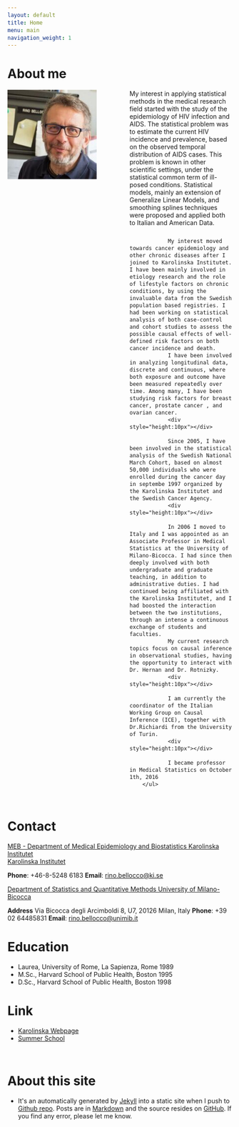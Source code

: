 ```yaml
---
layout: default
title: Home
menu: main
navigation_weight: 1
---
```





<div>
<h1>About me</h1>
	<div style="width:250px;height:350px;float:left;">
		<a href="/downloads/pic/rino.jpg" class="left img"><img src="/downloads/pic/rino.jpg" style="width:200px;"></a>
	</div>
	<div style="margin-left:250px;">
		<ul>
			 My interest in applying statistical methods in the medical research field started with the study of the epidemiology of HIV infection and AIDS. The statistical problem was to estimate the current HIV incidence and prevalence, based on the observed temporal distribution of AIDS cases. This problem is known in other scientific settings, under the statistical common term of ill-posed conditions. Statistical models, mainly an extension of Generalize Linear Models, and smoothing splines techniques were proposed and applied both to Italian and American Data.
			 <div style="height:10px"></div>

				My interest moved towards cancer epidemiology and other chronic diseases after I joined to Karolinska Institutet. I have been mainly involved in etiology research and the role of lifestyle factors on chronic conditions, by using the invaluable data from the Swedish population based registries. I had been working on statistical analysis of both case-control and cohort studies to assess the possible causal effects of well-defined risk factors on both cancer incidence and death.
				I have been involved in analyzing longitudinal data, discrete and continuous, where both exposure and outcome have been measured repeatedly over time. Among many, I have been studying risk factors for breast cancer, prostate cancer , and ovarian cancer.
				<div style="height:10px"></div>

				Since 2005, I have been involved in the statistical analysis of the Swedish National March Cohort, based on almost 50,000 individuals who were enrolled during the cancer day in septembe 1997 organized by the Karolinska Institutet and the Swedish Cancer Agency.
				<div style="height:10px"></div>

				In 2006 I moved to Italy and I was appointed as an Associate Professor in Medical Statistics at the University of Milano-Bicocca. I had since then deeply involved with both undergraduate and graduate teaching, in addition to administrative duties. I had continued being affiliated with the Karolinska Institutet, and I had boosted the interaction between the two institutions, through an intense a continuous exchange of students and faculties.
				My current research topics focus on causal inference in observational studies, having the opportunity to interact with Dr. Hernan and Dr. Rotnizky.
				<div style="height:10px"></div>

				I am currently the coordinator of the Italian Working Group on Causal Inference (ICE), together with Dr.Richiardi from the University of Turin.
				<div style="height:10px"></div>

				I became professor in Medical Statistics on October 1th, 2016
		</ul>
</div>
</div>

&nbsp;

Contact
===============

[MEB - Department of Medical Epidemiology and Biostatistics Karolinska Institutet](https://ki.se/en/meb)  
[Karolinska Institutet](http://ki.se/start)  
<!--- **Visiting address** : TBD -->
**Phone**: 	+46-8-5248 6183
**Email**: <a href="mailto:rino.bellocco@ki.se">rino.bellocco<span class="at">@</span>ki.se</a>  

[Department of Statistics and Quantitative Methods University of Milano-Bicocca](https://ki.se/en/meb/startpage)  
<!--- **Visiting address** : TBD -->
**Address** Via Bicocca degli Arcimboldi 8, U7, 20126 Milan, Italy
**Phone**: 	+39 02 64485831
**Email**: <a href="mailto:rino.bellocco@unimib.it">rino.bellocco<span class="at">@</span>unimib.it</a>

Education
===============

* Laurea, University of Rome, La Sapienza, Rome 1989
* M.Sc., Harvard School of Public Health, Boston 1995
* D.Sc., Harvard School of Public Health, Boston 1998

Link
===============

* [Karolinska Webpage](http://ki.se/en/people/rinbel)  
* [Summer School](http://www.biostatepi.org/)

&nbsp;

About this site
===============
* It's an automatically generated by
  [Jekyll](https://github.com/jekyll/jekyll) into a static site when
  I push to
  [Github repo](https://github.com/rinobellocco). Posts
  are in [Markdown](http://daringfireball.net/projects/markdown/) and
  the source resides on
  [GitHub](https://github.com/rinobellocco). If
  you find any error, please let me know.
